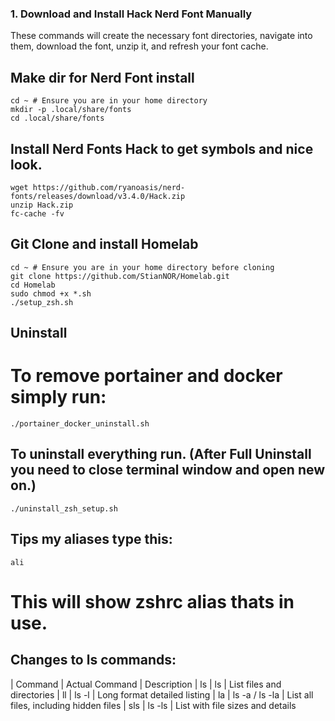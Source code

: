 ### 1. Download and Install Hack Nerd Font Manually

These commands will create the necessary font directories, navigate into them, download the font, unzip it, and refresh your font cache.

## Make dir for Nerd Font install
```
cd ~ # Ensure you are in your home directory
mkdir -p .local/share/fonts 
cd .local/share/fonts
```

## Install Nerd Fonts Hack to get symbols and nice look.
```
wget https://github.com/ryanoasis/nerd-fonts/releases/download/v3.4.0/Hack.zip
unzip Hack.zip
fc-cache -fv
```

## Git Clone and install Homelab
```
cd ~ # Ensure you are in your home directory before cloning
git clone https://github.com/StianNOR/Homelab.git
cd Homelab
sudo chmod +x *.sh
./setup_zsh.sh
```


## Uninstall
# To remove portainer and docker simply run:
```
./portainer_docker_uninstall.sh
```

## To uninstall everything run. (After Full Uninstall you need to close terminal window and open new on.)
```
./uninstall_zsh_setup.sh
```

## Tips my aliases type this:
```
ali
```
# This will show zshrc alias thats in use.



## Changes to ls commands:
| Command |	Actual Command  | Description
| ls	    |       ls        | List files and directories
| ll      |    	ls -l	      | Long format detailed listing
| la	    | ls -a / ls -la  | List all files, including hidden files 
| sls	    |     ls -ls	    | List with file sizes and details
